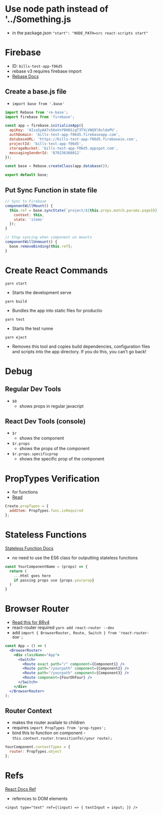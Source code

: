 # Use node path instead of '../Something.js
- in the package.json
`"start": "NODE_PATH=src react-scripts start"`

# Firebase
 - ID: `bills-test-app-f06d5`
 - rebase v3 requires firebase import
 - [Rebase Docs](https://github.com/tylermcginnis/re-base)

## Create a base.js file
- `import base from '.base'`

```jsx
import Rebase from 're-base';
import firebase from 'firebase';

const app = firebase.initializeApp({
  apiKey: 'AIzaSyAA7v56oVnf0H6SiqT3TVLVNQ9l0xldePU',
  authDomain: 'bills-test-app-f06d5.firebaseapp.com',
  databaseURL: 'https://bills-test-app-f06d5.firebaseio.com',
  projectId: 'bills-test-app-f06d5',
  storageBucket: 'bills-test-app-f06d5.appspot.com',
  messagingSenderId: '878236368012'
});

const base = Rebase.createClass(app.database());

export default base;
```

## Put Sync Function in state file

```jsx
// Sync to Firebase
componentWillMount() {
  this.ref = base.syncState(`project/${this.props.match.params.pageID}`, {
    context: this,
    state: 'items'
  });
}

// Stop syncing when component un mounts
componentWillUnmount() {
  base.removeBinding(this.ref);
}
```

# Create React Commands

`yarn start`
- Starts the development serve

`yarn build`
- Bundles the app into static files for productio

`yarn test`
- Starts the test runne

`yarn eject`
- Removes this tool and copies build dependencies, configuration files
and scripts into the app directory. If you do this, you can’t go back!

# Debug
## Regular Dev Tools
- `$0`
  - shows props in regular javacript

## React Dev Tools (console)
- `$r`
  - shows the component
- `$r.props` 
  - shows the props of the component
- `$r.props.specificprop` 
  - shows the specific prop of the component

# PropTypes Verification

- for functions
- [Read](https://github.com/yannickcr/eslint-plugin-react/issues/134)
```jsx
Create.propTypes = {
  addItem: PropTypes.func.isRequired
};
```

# Stateless Functions
[Stateless Function Docs](https://reactjs.org/docs/context.html#referencing-context-in-stateless-functional-components)
- no need to use the ES6 class for outputting stateless functions

```jsx
const YourComponentName = (props) => {
  return (
    ...Html goes here
    if passing props use {props.yourprop}
  )
}
```

# Browser Router
- [Read this for BRv4](https://stackoverflow.com/questions/42123261/programmatically-navigate-using-react-router-v4)
- react-router required `yarn add react-router --dev`
- add `import { BrowserRouter, Route, Switch } from 'react-router-dom';`

```jsx
const App = () => (
  <BrowserRouter>
    <div className="App">
      <Switch>
        <Route exact path="/" component={Component1} />
        <Route path="/yourpath" component={Component2} />
        <Route path="/yourpath" component={Component3} />
        <Route component={FourOhFour} />
      </Switch>
    </div>
  </BrowserRouter>
);
```

## Router Context
- makes the router availale to children
- requires `import PropTypes from 'prop-types';`
- bind this to function on component - `this.context.router.transitionTo(/your route);`

```jsx
YourComponent.contextTypes = {
  router: PropTypes.object
};
```

# Refs

[React Docs Ref](https://reactjs.org/docs/refs-and-the-dom.html)

- refernces to DOM elements

`<input type="text" ref={(input) => { textInput = input; }} />`